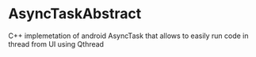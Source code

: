 # AsyncTaskAbstract
C++ implemetation of android AsyncTask that allows to easily run code in thread from UI using Qthread
